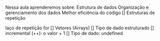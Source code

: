 Nessa aula aprenderemos sobre:
Estrutura de dados
Organização e gerenciamento dos dados
Melhor eficiência do código
[] Estruturas de repetição

laço de repetição
for
[] Vetores (Arrays)
[] Tipo de dado estruturado
[] incremental (++): o valor + 1
[] Tipo de dado: undefined